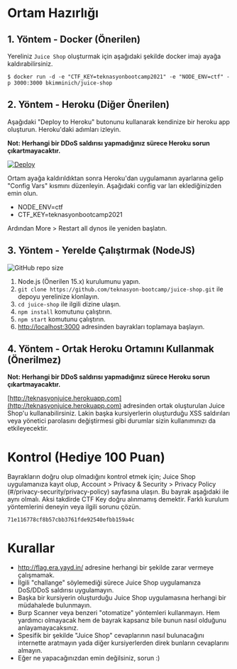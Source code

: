 # Ortam Hazırlığı

## 1. Yöntem - Docker (Önerilen)

Yereliniz `Juice Shop` oluşturmak için aşağıdaki şekilde docker imajı ayağa kaldırabilirsiniz.

```
$ docker run -d -e "CTF_KEY=teknasyonbootcamp2021" -e "NODE_ENV=ctf" -p 3000:3000 bkimminich/juice-shop
```

## 2. Yöntem - Heroku (Diğer Önerilen)

Aşağıdaki "Deploy to Heroku" butonunu kullanarak kendinize bir heroku app oluşturun. Heroku'daki adımları izleyin.

**Not: Herhangi bir DDoS saldırısı yapmadığınız sürece Heroku sorun çıkartmayacaktır.**

[![Deploy](https://www.herokucdn.com/deploy/button.svg)](https://heroku.com/deploy)

Ortam ayağa kaldırıldıktan sonra Heroku'dan uygulamanın ayarlarına gelip "Config Vars" kısmını düzenleyin. Aşağıdaki config var
ları eklediğinizden emin olun.

- NODE_ENV=ctf
- CTF_KEY=teknasyonbootcamp2021

Ardından More > Restart all dynos ile yeniden başlatın.

## 3. Yöntem - Yerelde Çalıştırmak (NodeJS)

![GitHub repo size](https://img.shields.io/github/repo-size/teknasyon-bootcamp/juice-shop.svg)

1. Node.js (Önerilen 15.x) kurulumunu yapın.
2. `git clone https://github.com/teknasyon-bootcamp/juice-shop.git` ile depoyu yerelinize klonlayın.
3. `cd juice-shop` ile ilgili dizine ulaşın.
4. `npm install` komutunu çalıştırın.
5. `npm start` komutunu çalıştırın.
6. [http://localhost:3000](http://localhost:3000) adresinden bayrakları toplamaya başlayın.

## 4. Yöntem - Ortak Heroku Ortamını Kullanmak (Önerilmez)

**Not: Herhangi bir DDoS saldırısı yapmadığınız sürece Heroku sorun çıkartmayacaktır.**

[http://teknasyonjuice.herokuapp.com](http://teknasyonjuice.herokuapp.com) adresinden ortak oluşturulan Juice Shop'u kullanabilirsiniz. Lakin 
başka kursiyerlerin oluşturduğu XSS saldırıları veya yönetici parolasını değiştirmesi gibi durumlar sizin kullanımınızı da etkileyecektir.

# Kontrol (Hediye 100 Puan)

Bayrakların doğru olup olmadığını kontrol etmek için; Juice Shop uygulamanıza kayıt olup, Account > Privacy & Security > Privacy Policy (#/privacy-security/privacy-policy) sayfasına ulaşın.
Bu bayrak aşağıdaki ile aynı olmalı. Aksi takdirde CTF Key doğru alınmamış demektir. Farklı kurulum yöntemlerini deneyin veya ilgili sorunu çözün.

```
71e116778cf8b57cbb3761fde92540efbb159a4c
```

# Kurallar

- http://flag.era.yayd.in/ adresine herhangi bir şekilde zarar vermeye çalışmamak.
- İlgili "challange" söylemediği sürece Juice Shop uygulamanıza DoS/DDoS saldırısı uygulamayın.
- Başka bir kursiyerin oluşturduğu Juice Shop uygulamasına herhangi bir müdahalede bulunmayın.
- Burp Scanner veya benzeri "otomatize" yöntemleri kullanmayın. Hem yardımcı olmayacak hem de bayrak kapsanız bile bunun nasıl olduğunu anlayamayacaksınız.
- Spesifik bir şekilde "Juice Shop" cevaplarının nasıl bulunacağını internette aratmayın yada diğer kursiyerlerden direk bunların cevaplarını almayın.
- Eğer ne yapacağınızdan emin değilsiniz, sorun :)

